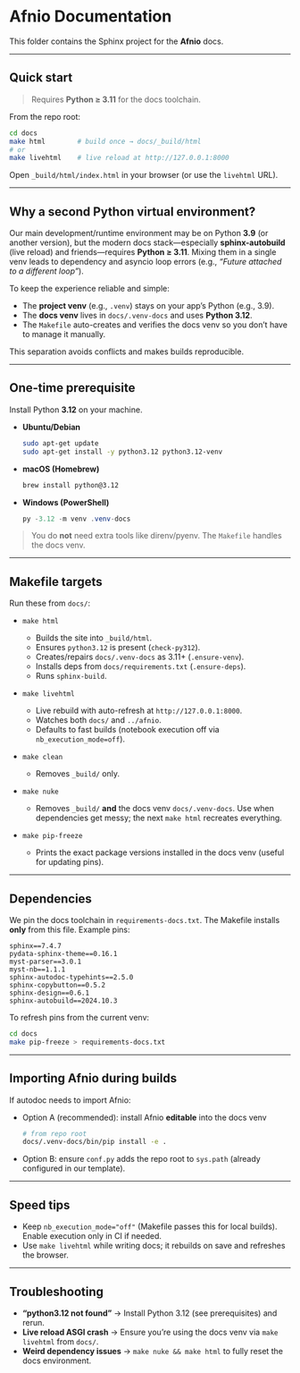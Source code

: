 # Afnio Documentation

This folder contains the Sphinx project for the **Afnio** docs.

---

## Quick start

> Requires **Python ≥ 3.11** for the docs toolchain.

From the repo root:

```bash
cd docs
make html        # build once → docs/_build/html
# or
make livehtml    # live reload at http://127.0.0.1:8000
```

Open `_build/html/index.html` in your browser (or use the `livehtml` URL).

---

## Why a second Python virtual environment?

Our main development/runtime environment may be on Python **3.9** (or another version), but the modern docs stack—especially **sphinx-autobuild** (live reload) and friends—requires **Python ≥ 3.11**. Mixing them in a single venv leads to dependency and asyncio loop errors (e.g., _“Future attached to a different loop”_).

To keep the experience reliable and simple:

- The **project venv** (e.g., `.venv`) stays on your app’s Python (e.g., 3.9).
- The **docs venv** lives in `docs/.venv-docs` and uses **Python 3.12**.
- The `Makefile` auto-creates and verifies the docs venv so you don’t have to manage it manually.

This separation avoids conflicts and makes builds reproducible.

---

## One-time prerequisite

Install Python **3.12** on your machine.

- **Ubuntu/Debian**

  ```bash
  sudo apt-get update
  sudo apt-get install -y python3.12 python3.12-venv
  ```

- **macOS (Homebrew)**

  ```bash
  brew install python@3.12
  ```

- **Windows (PowerShell)**

  ```powershell
  py -3.12 -m venv .venv-docs
  ```

> You do **not** need extra tools like direnv/pyenv. The `Makefile` handles the docs venv.

---

## Makefile targets

Run these from `docs/`:

- `make html`

  - Builds the site into `_build/html`.
  - Ensures `python3.12` is present (`check-py312`).
  - Creates/repairs `docs/.venv-docs` as 3.11+ (`.ensure-venv`).
  - Installs deps from `docs/requirements.txt` (`.ensure-deps`).
  - Runs `sphinx-build`.

- `make livehtml`

  - Live rebuild with auto-refresh at `http://127.0.0.1:8000`.
  - Watches both `docs/` and `../afnio`.
  - Defaults to fast builds (notebook execution off via `nb_execution_mode=off`).

- `make clean`

  - Removes `_build/` only.

- `make nuke`

  - Removes `_build/` **and** the docs venv `docs/.venv-docs`. Use when dependencies get messy; the next `make html` recreates everything.

- `make pip-freeze`

  - Prints the exact package versions installed in the docs venv (useful for updating pins).

---

## Dependencies

We pin the docs toolchain in `requirements-docs.txt`. The Makefile installs **only** from this file. Example pins:

```
sphinx==7.4.7
pydata-sphinx-theme==0.16.1
myst-parser==3.0.1
myst-nb==1.1.1
sphinx-autodoc-typehints==2.5.0
sphinx-copybutton==0.5.2
sphinx-design==0.6.1
sphinx-autobuild==2024.10.3
```

To refresh pins from the current venv:

```bash
cd docs
make pip-freeze > requirements-docs.txt
```

---

## Importing Afnio during builds

If autodoc needs to import Afnio:

- Option A (recommended): install Afnio **editable** into the docs venv

  ```bash
  # from repo root
  docs/.venv-docs/bin/pip install -e .
  ```

- Option B: ensure `conf.py` adds the repo root to `sys.path` (already configured in our template).

---

## Speed tips

- Keep `nb_execution_mode="off"` (Makefile passes this for local builds). Enable execution only in CI if needed.
- Use `make livehtml` while writing docs; it rebuilds on save and refreshes the browser.

---

## Troubleshooting

- **“python3.12 not found”** → Install Python 3.12 (see prerequisites) and rerun.
- **Live reload ASGI crash** → Ensure you’re using the docs venv via `make livehtml` from `docs/`.
- **Weird dependency issues** → `make nuke && make html` to fully reset the docs environment.
